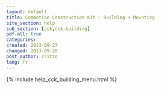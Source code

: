 ```yaml
---
layout: default
title: Commotion Construction Kit - Building + Mounting
site_section: help
sub_section: [cck,cck-building]
pdf-all: true
categories: 
created: 2013-09-27
changed: 2013-09-28
post_author: critzo
lang: fr
---
```

<div class="cck-section-page">
{% include help_cck_building_menu.html %}
</div>
 

